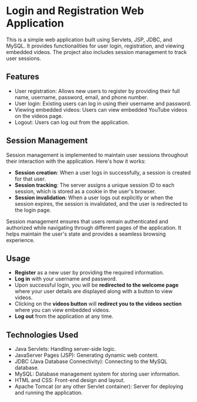 # Login and Registration Web Application

This is a simple web application built using Servlets, JSP, JDBC, and MySQL. It provides functionalities for user login, registration, and viewing embedded videos. The project also includes session management to track user sessions.

## Features

- User registration: Allows new users to register by providing their full name, username, password, email, and phone number.
- User login: Existing users can log in using their username and password.
- Viewing embedded videos: Users can view embedded YouTube videos on the videos page.
- Logout: Users can log out from the application.

## Session Management

Session management is implemented to maintain user sessions throughout their interaction with the application. Here's how it works:

- **Session creation**: When a user logs in successfully, a session is created for that user.
- **Session tracking**: The server assigns a unique session ID to each session, which is stored as a cookie in the user's browser.
- **Session invalidation**: When a user logs out explicitly or when the session expires, the session is invalidated, and the user is redirected to the login page.

Session management ensures that users remain authenticated and authorized while navigating through different pages of the application. It helps maintain the user's state and provides a seamless browsing experience.

## Usage

- **Register** as a new user by providing the required information.
- **Log in** with your username and password.
- Upon successful login, you will be **redirected to the welcome page** where your user details are displayed along with a button to view videos.
- Clicking on the **videos button** will **redirect you to the videos section** where you can view embedded videos.
- **Log out** from the application at any time.

## Technologies Used

- Java Servlets: Handling server-side logic.
- JavaServer Pages (JSP): Generating dynamic web content.
- JDBC (Java Database Connectivity): Connecting to the MySQL database.
- MySQL: Database management system for storing user information.
- HTML and CSS: Front-end design and layout.
- Apache Tomcat (or any other Servlet container): Server for deploying and running the application.

